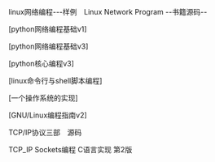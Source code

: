 linux网络编程---样例　Linux Network Program
--书籍源码--

[python网络编程基础v1]

[python网络编程基础v3]

[python核心编程v3]

[linux命令行与shell脚本编程]

[一个操作系统的实现]

[GNU/Linux编程指南v2]

TCP/IP协议三部　源码

TCP_IP Sockets编程  C语言实现  第2版

